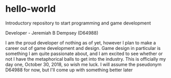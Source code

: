 # hello-world
Introductory repository to start programming and game development

Developer - Jeremiah B Dempsey (D64988)

  I am the proud developer of nothing as of yet, however I plan to make a career out of game development and design. Game design in particular is something I am quite passionate about, and I am excited to see whether or not I have the metaphorical balls to get into the industry. This is officially my day one, October 30, 2018, so wish me luck. I will assume the pseudonym D64988 for now, but I'll come up with something better later

